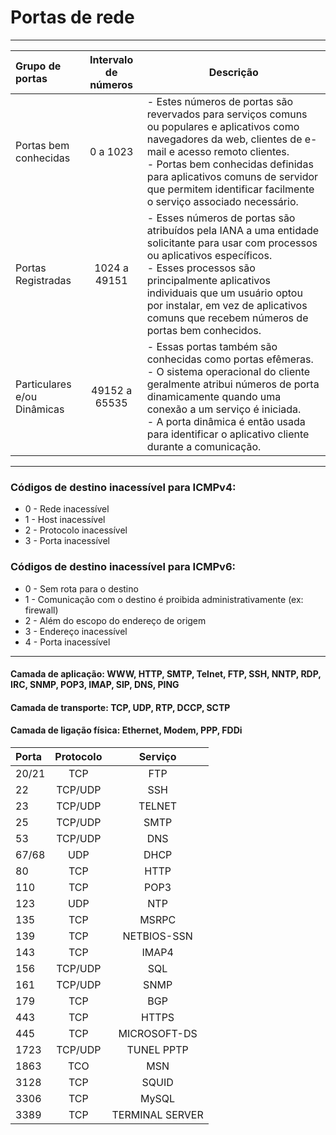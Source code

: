 # Portas de rede

-------------------

Grupo de portas               | Intervalo de números | Descrição |
:-----------------------------|:--------------------:|-----------|
Portas bem<br>conhecidas      | 0 a 1023             | - Estes números de portas são revervados para serviços comuns ou populares e aplicativos como navegadores da web, clientes de e-mail e acesso remoto clientes.<br> - Portas bem conhecidas definidas para aplicativos comuns de servidor que permitem identificar facilmente o serviço associado necessário.
Portas Registradas            | 1024 a 49151         | - Esses números de portas são atribuídos pela IANA a uma entidade solicitante para usar com processos ou aplicativos específicos.<br> - Esses processos são principalmente aplicativos individuais que um usuário optou por instalar, em vez de aplicativos comuns que recebem números de portas bem conhecidos. 
Particulares e/ou<br>Dinâmicas| 49152 a 65535        | - Essas portas também são conhecidas como portas efêmeras.<br> - O sistema operacional do cliente geralmente atribui números de porta dinamicamente quando uma conexão a um serviço é iniciada.<br> - A porta dinâmica é então usada para identificar o aplicativo cliente durante a comunicação.

-------------------
### Códigos de destino inacessível para ICMPv4:

* 0 - Rede inacessível
* 1 - Host inacessível
* 2 - Protocolo inacessível
* 3 - Porta inacessível

### Códigos de destino inacessível para ICMPv6:

* 0 - Sem rota para o destino
* 1 - Comunicação com o destino é proibida administrativamente (ex: firewall)
* 2 - Além do escopo do endereço de origem
* 3 - Endereço inacessível
* 4 - Porta inacessível

-------------------

#### Camada de aplicação: WWW, HTTP, SMTP, Telnet, FTP, SSH, NNTP, RDP, IRC, SNMP, POP3, IMAP, SIP, DNS, PING
#### Camada de transporte: TCP, UDP, RTP, DCCP, SCTP
#### Camada de ligação física: Ethernet, Modem, PPP, FDDi


Porta | Protocolo | Serviço
:-----|:---------:|:-------:
20/21 |TCP        |FTP
22    |TCP/UDP    |SSH 
23    |TCP/UDP    |TELNET
25    |TCP/UDP    |SMTP
53    |TCP/UDP    |DNS
67/68 |UDP        |DHCP
80    |TCP        |HTTP
110   |TCP        |POP3
123   |UDP        |NTP
135   |TCP        |MSRPC
139   |TCP        |NETBIOS-SSN
143   |TCP        |IMAP4
156   |TCP/UDP    |SQL
161   |TCP/UDP    |SNMP
179   |TCP        |BGP
443   |TCP        |HTTPS
445   |TCP        |MICROSOFT-DS
1723  |TCP/UDP    |TUNEL PPTP
1863  |TCO        |MSN
3128  |TCP        |SQUID
3306  |TCP        |MySQL
3389  |TCP        |TERMINAL SERVER
